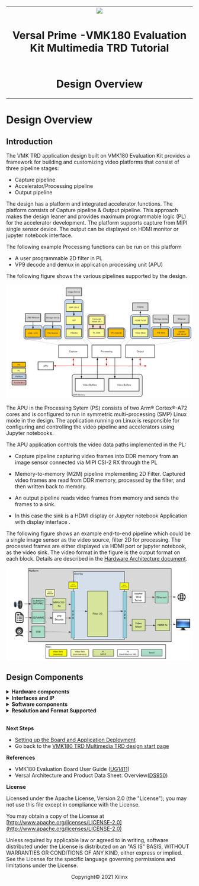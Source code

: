 ﻿<table class="sphinxhide">
 <tr>
   <td align="center"><img src="../../../../_images/xilinx-logo.png" width="30%"/><h1> Versal Prime -VMK180 Evaluation Kit Multimedia TRD Tutorial</h1>
   </td>
 </tr>
 <tr>
 <td align="center"><h1> Design Overview </h1>

 </td>
 </tr>
</table>

Design Overview
===============

Introduction
------------

The VMK TRD application design built on VMK180 Evaluation Kit provides a framework for building and customizing video platforms that consist of three pipeline stages:

* Capture pipeline
* Accelerator/Processing pipeline
* Output pipeline

The design has a platform and integrated accelerator functions. The platform consists of Capture pipeline & Output pipeline. This approach makes the design leaner and provides maximum programmable logic (PL) for the accelerator development. The platform supports capture from MIPI single sensor device. The output can be displayed on HDMI monitor or jupyter notebook interface.

The following example Processing functions can be run on this platform

* A user programmable 2D filter in PL
* VP9 decode and demux in application processing unit (APU)


The following figure shows the various pipelines supported by the design.

![Pipelines Supported](../../media/pipelines.png)

The APU in the Processing Sytem (PS) consists of two Arm&reg; Cortex&reg;-A72 cores and is configured to run in symmetric multi-processing (SMP) Linux mode in the  design. The application running on Linux is responsible for configuring and controlling the video pipeline and accelerators using Jupyter notebooks.


The APU application controls the video data paths implemented in the PL:

* Capture pipeline capturing video frames into DDR memory from an image sensor connected via MIPI CSI-2 RX through the PL

* Memory-to-memory (M2M) pipeline implementing 2D Filter. Captured video frames are read from DDR memory, processed by the filter, and then written back to memory.

* An output pipeline reads video frames from memory and sends the frames to a sink.
* In this case the sink is a HDMI display or Jupyter notebook Application with display interface .
  

The following figure shows an example end-to-end pipeline which could be a single image sensor as the video source, filter 2D for processing. The processed frames are either  displayed via HDMI port or jupyter notebook, as the video sink. The video format in the figure is the output format on each block. Details are described in the [Hardware Architecture document](hw_arch_platform.md).

![End to end example pipelines](../../media/end_to_end_pp.png)

Design Components
------------------

<details>
 <summary><b>Hardware components</b></summary>

  * VMK180 Evaluation Kit
  * [Leopard IMX274 MIPI FMC Card](https://www.leopardimaging.com/product/csi-2-mipi-modules-i-pex/li-imx274mipi-fmc)
  
</details>

<details>
 <summary><b>Interfaces and IP</b></summary>

* Video inputs
   * MIPI CSI-2 Rx
* Video outputs
   * HDMI
   * Ethernet - Jupyter notebook
* Video processing
   * VP9 decode
   * PL based 2D filter Accelerator
* Auxiliary Peripherals
   * SD
   * I2C
   * UART
   * Ethernet
   * General purpose I/O (GPIO)

</details>

<details>
 <summary><b>Software components</b></summary>

* Operating system
   * APU: SMP Linux
* Linux kernel subsystems
   * Video source: Video4 Linux (V4L2)
   * Display: Direct Rendering Manager (DRM)/Kernel Mode Setting (KMS)
* Linux user space frameworks
   * Jupyter
   * GStreamer 
   * Xilinx run-time (XRT)

 </details>

 <details>
 <summary><b>Resolution and Format Supported</b></summary>

* Resolutions
   * MIPI: 1080p60,2160p60
  
* Pixel format
   * YUVY8 
 </details>
&nbsp;

**Next Steps**

* [Setting up the Board and Application Deployment](app_deployment.md)
* Go back to the [VMK180 TRD Multimedia TRD design start page](../platform1_landing.md)

**References**

* VMK180 Evaluation Board User Guide ([UG1411](https://www.xilinx.com/support/documentation/boards_and_kits/vmk180/ug1411-vmk180-eval-bd.pdf))
* Versal Architecture and Product Data Sheet: Overview([DS950]( https://www.xilinx.com/support/documentation/data_sheets/ds950-versal-overview.pdf))


**License**

Licensed under the Apache License, Version 2.0 (the "License"); you may not use this file except in compliance with the License.

You may obtain a copy of the License at
[http://www.apache.org/licenses/LICENSE-2.0](http://www.apache.org/licenses/LICENSE-2.0)


Unless required by applicable law or agreed to in writing, software distributed under the License is distributed on an "AS IS" BASIS, WITHOUT WARRANTIES OR CONDITIONS OF ANY KIND, either express or implied. See the License for the specific language governing permissions and limitations under the License.

<p align="center">Copyright&copy; 2021 Xilinx</p>
